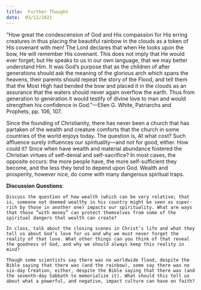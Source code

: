 ```yaml
---
title:  Further Thought
date:  03/12/2021
---
```


“How great the condescension of God and His compassion for His erring creatures in thus placing the beautiful rainbow in the clouds as a token of His covenant with men! The Lord declares that when He looks upon the bow, He will remember His covenant. This does not imply that He would ever forget; but He speaks to us in our own language, that we may better understand Him. It was God’s purpose that as the children of after generations should ask the meaning of the glorious arch which spans the heavens, their parents should repeat the story of the Flood, and tell them that the Most High had bended the bow and placed it in the clouds as an assurance that the waters should never again overflow the earth. Thus from generation to generation it would testify of divine love to man and would strengthen his confidence in God.”—Ellen G. White, Patriarchs and Prophets, pp. 106, 107.

Since the founding of Christianity, there has never been a church that has partaken of the wealth and creature comforts that the church in some countries of the world enjoys today. The question is, At what cost? Such affluence surely influences our spirituality—and not for good, either. How could it? Since when have wealth and material abundance fostered the Christian virtues of self-denial and self-sacrifice? In most cases, the opposite occurs: the more people have, the more self-sufficient they become, and the less they tend to depend upon God. Wealth and prosperity, however nice, do come with many dangerous spiritual traps.

**Discussion Questions**:

`Discuss the question of how wealth (which can be very relative; that is, someone not deemed wealthy in his country might be seen as super-rich by those in another one) impacts our spirituality. What are ways that those “with money” can protect themselves from some of the spiritual dangers that wealth can create?`

`In class, talk about the closing scenes in Christ’s life and what they tell us about God’s love for us and why we must never forget the reality of that love. What other things can you think of that reveal the goodness of God, and why we should always keep this reality in mind?`

`Though some scientists say there was no worldwide flood, despite the Bible saying that there was (and the rainbow), some say there was no six-day Creation, either, despite the Bible saying that there was (and the seventh-day Sabbath to memorialize it). What should this tell us about what a powerful, and negative, impact culture can have on faith?`
